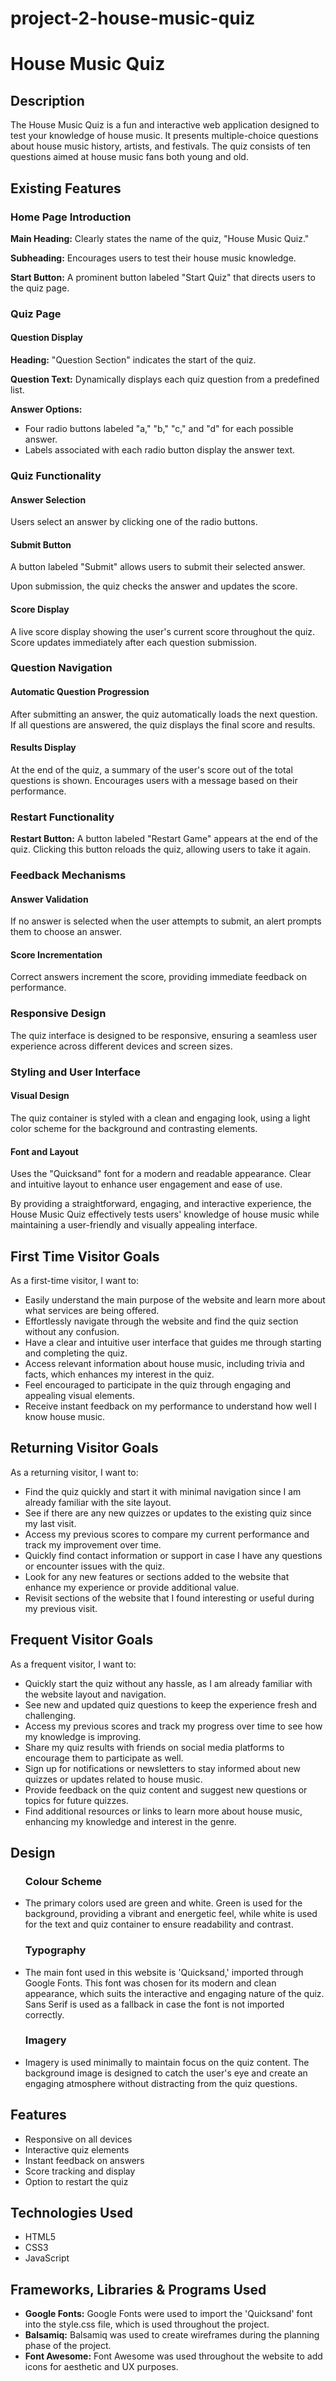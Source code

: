  # project-2-house-music-quiz
<h1>House Music Quiz</h1>

<h2>Description</h2>
<p>
    The House Music Quiz is a fun and interactive web application designed to test your knowledge of house music. It presents multiple-choice questions about house music history, artists, and festivals. The quiz consists of ten questions aimed at house music fans both young and old.
</p> 

<h2>Existing Features</h2>

<h3>Home Page Introduction</h3>
<p>
    <strong>Main Heading:</strong> Clearly states the name of the quiz, "House Music Quiz."
</p>
<p>
    <strong>Subheading:</strong> Encourages users to test their house music knowledge.
</p>
<p>
    <strong>Start Button:</strong> A prominent button labeled "Start Quiz" that directs users to the quiz page.
</p>

<h3>Quiz Page</h3>

<h4>Question Display</h4>
<p>
    <strong>Heading:</strong> "Question Section" indicates the start of the quiz.
</p>
<p>
    <strong>Question Text:</strong> Dynamically displays each quiz question from a predefined list.
</p>
<p>
    <strong>Answer Options:</strong>
    <ul>
        <li>Four radio buttons labeled "a," "b," "c," and "d" for each possible answer.</li>
        <li>Labels associated with each radio button display the answer text.</li>
    </ul>
</p>

<h3>Quiz Functionality</h3>

<h4>Answer Selection</h4>
<p>Users select an answer by clicking one of the radio buttons.</p>

<h4>Submit Button</h4>
<p>A button labeled "Submit" allows users to submit their selected answer.</p>
<p>Upon submission, the quiz checks the answer and updates the score.</p>

<h4>Score Display</h4>
<p>
    A live score display showing the user's current score throughout the quiz. Score updates immediately after each question submission.
</p>

<h3>Question Navigation</h3>

<h4>Automatic Question Progression</h4>
<p>
    After submitting an answer, the quiz automatically loads the next question. If all questions are answered, the quiz displays the final score and results.
</p>

<h4>Results Display</h4>
<p>
    At the end of the quiz, a summary of the user's score out of the total questions is shown. Encourages users with a message based on their performance.
</p>

<h3>Restart Functionality</h3>
<p>
    <strong>Restart Button:</strong> A button labeled "Restart Game" appears at the end of the quiz. Clicking this button reloads the quiz, allowing users to take it again.
</p>

<h3>Feedback Mechanisms</h3>

<h4>Answer Validation</h4>
<p>
    If no answer is selected when the user attempts to submit, an alert prompts them to choose an answer.
</p>

<h4>Score Incrementation</h4>
<p>
    Correct answers increment the score, providing immediate feedback on performance.
</p>

<h3>Responsive Design</h3>
<p>
    The quiz interface is designed to be responsive, ensuring a seamless user experience across different devices and screen sizes.
</p>

<h3>Styling and User Interface</h3>

<h4>Visual Design</h4>
<p>
    The quiz container is styled with a clean and engaging look, using a light color scheme for the background and contrasting elements.
</p>

<h4>Font and Layout</h4>
<p>
    Uses the "Quicksand" font for a modern and readable appearance. Clear and intuitive layout to enhance user engagement and ease of use.
</p>

<p>
    By providing a straightforward, engaging, and interactive experience, the House Music Quiz effectively tests users' knowledge of house music while maintaining a user-friendly and visually appealing interface.
</p>

<h2>First Time Visitor Goals</h2>
<p>
As a first-time visitor, I want to:
</p>

<ul>
    <li>Easily understand the main purpose of the website and learn more about what services are being offered.</li>
    <li>Effortlessly navigate through the website and find the quiz section without any confusion.</li>
    <li>Have a clear and intuitive user interface that guides me through starting and completing the quiz.</li>
    <li>Access relevant information about house music, including trivia and facts, which enhances my interest in the quiz.</li>
    <li>Feel encouraged to participate in the quiz through engaging and appealing visual elements.</li>
    <li>Receive instant feedback on my performance to understand how well I know house music.</li>
</ul>

<h2>Returning Visitor Goals</h2>

<p>
As a returning visitor, I want to:
</p>

<ul>
    <li>Find the quiz quickly and start it with minimal navigation since I am already familiar with the site layout.</li>
    <li>See if there are any new quizzes or updates to the existing quiz since my last visit.</li>
    <li>Access my previous scores to compare my current performance and track my improvement over time.</li>
    <li>Quickly find contact information or support in case I have any questions or encounter issues with the quiz.</li>
    <li>Look for any new features or sections added to the website that enhance my experience or provide additional value.</li>
    <li>Revisit sections of the website that I found interesting or useful during my previous visit.</li>
</ul>

<h2>Frequent Visitor Goals</h2>

<p>
As a frequent visitor, I want to:
</p>

<ul>
    <li>Quickly start the quiz without any hassle, as I am already familiar with the website layout and navigation.</li>
    <li>See new and updated quiz questions to keep the experience fresh and challenging.</li>
    <li>Access my previous scores and track my progress over time to see how my knowledge is improving.</li>
    <li>Share my quiz results with friends on social media platforms to encourage them to participate as well.</li>
    <li>Sign up for notifications or newsletters to stay informed about new quizzes or updates related to house music.</li>
    <li>Provide feedback on the quiz content and suggest new questions or topics for future quizzes.</li>
    <li>Find additional resources or links to learn more about house music, enhancing my knowledge and interest in the genre.</li>
</ul>
<h2>Design</h2>

<ul>
    <h3>Colour Scheme</h3>
    <li>The primary colors used are green and white. Green is used for the background, providing a vibrant and energetic feel, while white is used for the text and quiz container to ensure readability and contrast.</li>
</ul>

<ul>
    <h3>Typography</h3>
    <li>The main font used in this website is 'Quicksand,' imported through Google Fonts. This font was chosen for its modern and clean appearance, which suits the interactive and engaging nature of the quiz. Sans Serif is used as a fallback in case the font is not imported correctly.</li>
</ul>

<ul>
    <h3>Imagery</h3>
    <li>Imagery is used minimally to maintain focus on the quiz content. The background image is designed to catch the user's eye and create an engaging atmosphere without distracting from the quiz questions.</li>
</ul>

<h2>Features</h2>
<ul>
    <li>Responsive on all devices</li>
    <li>Interactive quiz elements</li>
    <li>Instant feedback on answers</li>
    <li>Score tracking and display</li>
    <li>Option to restart the quiz</li>
</ul>

<h2>Technologies Used</h2>
<ul>
    <li>HTML5</li>
    <li>CSS3</li>
    <li>JavaScript</li>
</ul>

<h2>Frameworks, Libraries & Programs Used</h2>
<ul>
    <li><strong>Google Fonts:</strong> Google Fonts were used to import the 'Quicksand' font into the style.css file, which is used throughout the project.</li>
    <li><strong>Balsamiq:</strong> Balsamiq was used to create wireframes during the planning phase of the project.</li>
    <li><strong>Font Awesome:</strong> Font Awesome was used throughout the website to add icons for aesthetic and UX purposes.</li>
</ul>

